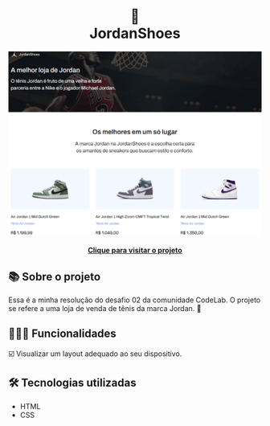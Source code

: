 <h1 align="center">
  🏀<br>JordanShoes
</h1>

<div align="center">
  <img src="./design/design-preview.png" alt="Imagem do desafio JordanShoes" />
</div>

<h4 align="center"><a href="https://jordanshoes-store.netlify.app/">Clique para visitar o projeto</a></h4>

## 📚 Sobre o projeto

Essa é a minha resolução do desafio 02 da comunidade CodeLab. O projeto se refere a uma loja de venda de tênis da marca Jordan. 🚀

## 🧑🏽‍💻 Funcionalidades

☑️ Visualizar um layout adequado ao seu dispositivo. 

## 🛠️ Tecnologias utilizadas

- HTML
- CSS
